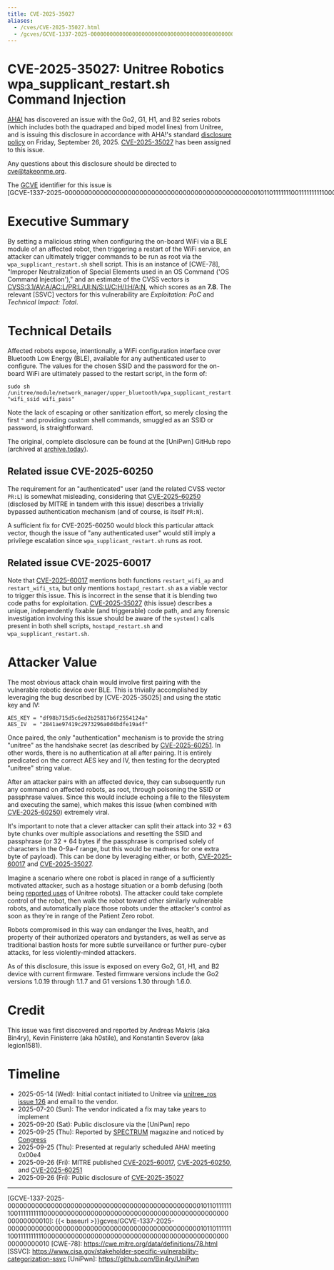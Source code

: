 ```yaml
---
title: CVE-2025-35027
aliases:
  - /cves/CVE-2025-35027.html
  - /gcves/GCVE-1337-2025-00000000000000000000000000000000000000000000000001011011111110011111111110000000000000000000000000000000000000000000000000000000010
---
```

# CVE-2025-35027: Unitree Robotics wpa_supplicant_restart.sh Command Injection

[AHA!] has discovered an issue with the Go2, G1, H1, and B2 series robots (which includes both the quadraped and biped model lines) from Unitree, and is issuing this disclosure in accordance with AHA!'s standard [disclosure policy] on Friday, September 26, 2025. [CVE-2025-35027] has been assigned to this issue.

Any questions about this disclosure should be directed to cve@takeonme.org.

The [GCVE](https://gcve.eu/about/) identifier for this issue is <span style="white-space: nowrap;">[GCVE-1337-2025-00000000000000000000000000000000000000000000000001011011111110011111111110000000000000000000000000000000000000000000000000000000010]</span>
# Executive Summary

By setting a malicious string when configuring the on-board WiFi via a BLE module of an affected robot, then triggering a restart of the WiFi service, an attacker can ultimately trigger commands to be run as root via the `wpa_supplicant_restart.sh` shell script. This is an instance of [CWE-78], "Improper Neutralization of Special Elements used in an OS Command ('OS Command Injection')," and an estimate of the CVSS vectors is [CVSS:3.1/AV:A/AC:L/PR:L/UI:N/S:U/C:H/I:H/A:N](https://www.first.org/cvss/calculator/3-1#CVSS:3.1/AV:A/AC:L/PR:L/UI:N/S:U/C:H/I:H/A:N), which scores as an **7.8**. The relevant [SSVC] vectors for this vulnerability are *Exploitation: PoC* and *Technical Impact: Total*.
# Technical Details

Affected robots expose, intentionally, a WiFi configuration interface over Bluetooth Low Energy (BLE), available for any authenticated user to configure. The values for the chosen SSID and the password for the on-board WiFi are ultimately passed to the restart script, in the form of:

```
sudo sh /unitree/module/network_manager/upper_bluetooth/wpa_supplicant_restart.sh "wifi_ssid wifi_pass"
```

Note the lack of escaping or other sanitization effort, so merely closing the first `"` and providing custom shell commands, smuggled as an SSID or password, is straightforward.

The original, complete disclosure can be found at the [UniPwn] GitHub repo (archived at [archive.today](https://archive.ph/ZsddB)).

## Related issue CVE-2025-60250

The requirement for an "authenticated" user (and the related CVSS vector `PR:L`) is somewhat misleading, considering that [CVE-2025-60250] (disclosed by MITRE in tandem with this issue) describes a trivially bypassed authentication mechanism (and of course, is itself `PR:N`).

A sufficient fix for CVE-2025-60250 would block this particular attack vector, though the issue of "any authenticated user" would still imply a privilege escalation since `wpa_supplicant_restart.sh` runs as root.

## Related issue CVE-2025-60017

Note that [CVE-2025-60017] mentions both functions `restart_wifi_ap` and `restart_wifi_sta`, but only mentions `hostapd_restart.sh` as a viable vector to trigger this issue. This is incorrect in the sense that it is blending two code paths for exploitation. [CVE-2025-35027] (this issue) describes a unique, independently fixable (and triggerable) code path, and any forensic investigation involving this issue should be aware of the `system()` calls present in both shell scripts, `hostapd_restart.sh` and `wpa_supplicant_restart.sh`.

# Attacker Value

The most obvious attack chain would involve first pairing with the vulnerable robotic device over BLE. This is trivially accomplished by leveraging the bug described by [CVE-2025-35025] and using the static key and IV:

```
AES_KEY = "df98b715d5c6ed2b25817b6f2554124a"
AES_IV  = "2841ae97419c2973296a0d4bdfe19a4f"
```

Once paired, the only "authentication" mechanism is to provide the string "unitree" as the handshake secret (as described by [CVE-2025-60251]. In other words, there is no authentication at all after pairing. It is entirely predicated on the correct AES key and IV, then testing for the decrypted "unitree" string value.

After an attacker pairs with an affected device, they can subsequently run any command on affected robots, as root, through poisoning the SSID or passphrase values. Since this would include echoing a file to the filesystem and executing the same), which makes this issue (when combined with [CVE-2025-60250]) extremely viral.

It's important to note that a clever attacker can split their attack into 32 + 63 byte chunks over multiple associations and resetting the SSID and passphrase (or 32 + 64 bytes if the passphrase is comprised solely of characters in the 0-9a-f range, but this would be madness for one extra byte of payload). This can be done by leveraging either, or both, [CVE-2025-60017] and [CVE-2025-35027].

Imagine a scenario where one robot is placed in range of a sufficiently motivated attacker, such as a hostage situation or a bomb defusing (both being [reported uses](https://www.bbc.com/news/topics/c1038wnxe5zt) of Unitree robots). The attacker could take complete control of the robot, then walk the robot toward other similarly vulnerable robots, and automatically place those robots under the attacker's control as soon as they're in range of the Patient Zero robot.

Robots compromised in this way can endanger the lives, health, and property of their authorized operators and bystanders, as well as serve as traditional bastion hosts for more subtle surveillance or further pure-cyber attacks,  for less violently-minded attackers.

As of this disclosure, this issue is exposed on every Go2, G1, H1, and B2 device with current firmware. Tested firmware versions include the Go2 versions 1.0.19 through 1.1.7 and G1 versions 1.30 through 1.6.0.
# Credit

This issue was first discovered and reported by Andreas Makris (aka Bin4ry), Kevin Finisterre (aka h0stile), and Konstantin Severov (aka legion1581).
# Timeline

* 2025-05-14 (Wed): Initial contact initiated to Unitree via [unitree_ros issue 126](https://github.com/unitreerobotics/unitree_ros/issues/126) and email to the vendor.
* 2025-07-20 (Sun): The vendor indicated a fix may take years to implement
* 2025-09-20 (Sat): Public disclosure via the [UniPwn] repo
* 2025-09-25 (Thu): Reported by [SPECTRUM] magazine and noticed by [Congress]
* 2025-09-25 (Thu): Presented at regularly scheduled AHA! meeting 0x00e4
* 2025-09-26 (Fri): MITRE published [CVE-2025-60017], [CVE-2025-60250], and [CVE-2025-60251]
* 2025-09-26 (Fri): Public disclosure of [CVE-2025-35027]

----

[AHA!]: https://takeonme.org
[disclosure policy]: https://takeonme.org/cve.html
[CVE-2025-35027]: https://www.cve.org/CVERecord?id=CVE-2025-35027
[CVE-2025-60017]: https://www.cve.org/cverecord?id=CVE-2025-60017
[CVE-2025-60250]: https://www.cve.org/cverecord?id=CVE-2025-60250
[CVE-2025-60251]: https://www.cve.org/cverecord?id=CVE-2025-60251
[SPECTRUM]: https://spectrum.ieee.org/unitree-robot-exploit
[Congress]: https://x.com/committeeonccp/status/1971250635548033311
[GCVE-1337-2025-00000000000000000000000000000000000000000000000001011011111110011111111110000000000000000000000000000000000000000000000000000000010]: {{< baseurl >}}gcves/GCVE-1337-2025-00000000000000000000000000000000000000000000000001011011111110011111111110000000000000000000000000000000000000000000000000000000010
[CWE-78]: https://cwe.mitre.org/data/definitions/78.html
[SSVC]: https://www.cisa.gov/stakeholder-specific-vulnerability-categorization-ssvc
[UniPwn]: https://github.com/Bin4ry/UniPwn
